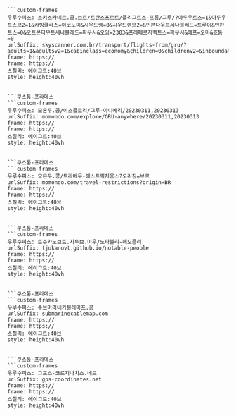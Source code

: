 
```쿠스통-프라메스
```custom-frames
우루수피스: 스키스카네르.콩.브르/트란스포르트/플리그트스-프롱/그루/?아두우트스=1&아두우트스브2=1&카빙클라스=이코노미&시우드렝=0&시우드렌브2=&인본다우트세나블레드=트루이&인판트스=0&오트본다우트세나블레드=파우시&오잉=2303&프레페르지렉트스=파우시&헤프=오미&흐틍=0
urlSuffix: skyscanner.com.br/transport/flights-from/gru/?adults=1&adultsv2=1&cabinclass=economy&children=0&childrenv2=&inboundaltsenabled=true&infants=0&outboundaltsenabled=false&oym=2303&preferdirects=false&ref=home&rtn=0
frame: https://
frame: https://
스칠리: 에이그트:40브
style: height:40vh
```
```

```쿠스통-프라메스
```custom-frames
우루수피스: 모몬두.콩/이스플로리/그루-아니에리/20230311,20230313
urlSuffix: momondo.com/explore/GRU-anywhere/20230311,20230313
frame: https://
frame: https://
스칠리: 에이그트:40브
style: height:40vh
```
```

```쿠스통-프라메스
```custom-frames
우루수피스: 모몬두.콩/트라베우-헤스트릭치옹스?오리징=브르
urlSuffix: momondo.com/travel-restrictions?origin=BR
frame: https://
frame: https://
스칠리: 에이그트:40브
style: height:40vh
```
```

```쿠스통-프라메스
```custom-frames
우루수피스: 트주카노브트.지투브.이우/노타블리-페오플리
urlSuffix: tjukanovt.github.io/notable-people
frame: https://
frame: https://
스칠리: 에이그트:40브
style: height:40vh
```
```

```쿠스통-프라메스
```custom-frames
우루수피스: 수브마리네카블레마프.콩
urlSuffix: submarinecablemap.com
frame: https://
frame: https://
스칠리: 에이그트:40브
style: height:40vh
```
```

```쿠스통-프라메스
```custom-frames
우루수피스: 그프스-코르지나치스.네트
urlSuffix: gps-coordinates.net
frame: https://
frame: https://
스칠리: 에이그트:40브
style: height:40vh
```
```
